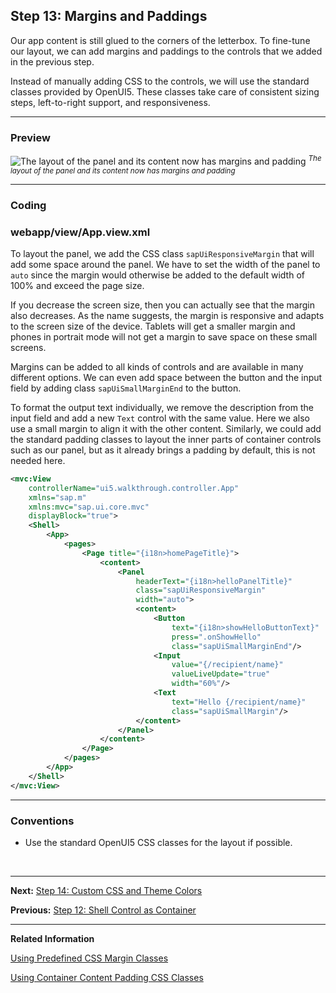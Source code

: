 ## Step 13: Margins and Paddings

Our app content is still glued to the corners of the letterbox. To fine-tune our layout, we can add margins and paddings to the controls that we added in the previous step.

Instead of manually adding CSS to the controls, we will use the standard classes provided by OpenUI5. These classes take care of consistent sizing steps, left-to-right support, and responsiveness.

***

### Preview
  
![](https://sdk.openui5.org/docs/topics/loio0becf3ee81f5486a864e3b39ba036402_LowRes.png "The layout of the panel and its content now has margins and padding")
<sup>*The layout of the panel and its content now has margins and padding*</sup>


***

### Coding

### webapp/view/App.view.xml

To layout the panel, we add the CSS class `sapUiResponsiveMargin` that will add some space around the panel. We have to set the width of the panel to `auto` since the margin would otherwise be added to the default width of 100% and exceed the page size.

If you decrease the screen size, then you can actually see that the margin also decreases. As the name suggests, the margin is responsive and adapts to the screen size of the device. Tablets will get a smaller margin and phones in portrait mode will not get a margin to save space on these small screens. 

Margins can be added to all kinds of controls and are available in many different options. We can even add space between the button and the input field by adding class `sapUiSmallMarginEnd` to the button.

To format the output text individually, we remove the description from the input field and add a new `Text` control with the same value. Here we also use a small margin to align it with the other content. Similarly, we could add the standard padding classes to layout the inner parts of container controls such as our panel, but as it already brings a padding by default, this is not needed here.

```xml
<mvc:View
	controllerName="ui5.walkthrough.controller.App"
	xmlns="sap.m"
	xmlns:mvc="sap.ui.core.mvc"
	displayBlock="true">
	<Shell>
		<App>
			<pages>
				<Page title="{i18n>homePageTitle}">
					<content>
						<Panel
							headerText="{i18n>helloPanelTitle}"
							class="sapUiResponsiveMargin"
							width="auto">
							<content>
								<Button
									text="{i18n>showHelloButtonText}"
									press=".onShowHello"
									class="sapUiSmallMarginEnd"/>
								<Input
									value="{/recipient/name}"
									valueLiveUpdate="true"
									width="60%"/>
								<Text
									text="Hello {/recipient/name}"
									class="sapUiSmallMargin"/>	
							</content>
						</Panel>
					</content>
				</Page>
			</pages>
		</App>
	</Shell>
</mvc:View>
```

***

### Conventions

-   Use the standard OpenUI5 CSS classes for the layout if possible.

&nbsp;
***

**Next:** [Step 14: Custom CSS and Theme Colors](../14/README.md "Sometimes we need to define some more fine-granular layouts and this is when we can use the flexibility of CSS by adding custom style classes to controls and style them as we like.")

**Previous:** [Step 12: Shell Control as Container](../12/README.md "Now we use a shell control as container for our app and use it as our new root element. The shell takes care of visual adaptation of the application to the device’s screen size by introducing a so-called letterbox on desktop screens.")

***

**Related Information**  


[Using Predefined CSS Margin Classes](https://sdk.openui5.org/topic/777168ffe8324873973151dae2356d1c.html "OpenUI5 gives you the option of adding spacing in between controls by adding a margin. A margin clears an area around its respective control, outside of its border.")

[Using Container Content Padding CSS Classes](https://sdk.openui5.org/topic/c71f6df62dae47ca8284310a6f5fc80a.html "For many container controls in OpenUI5, such as a Dialog or a Page, you can define whether the container should have a padding within the content area. A padding clears the area between the container layout and the controls that are displayed in the content area.")